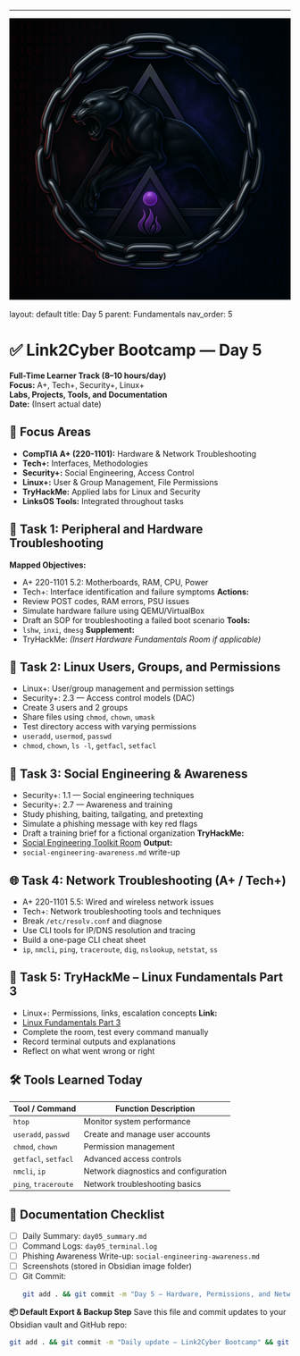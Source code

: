 ---
![Panther Icon](/assets/icons/icon-cyber-panther.png)

layout: default
title: Day 5
parent: Fundamentals
nav_order: 5

# ✅ Link2Cyber Bootcamp — Day 5
**Full-Time Learner Track (8–10 hours/day)**  
**Focus:** A+, Tech+, Security+, Linux+  
**Labs, Projects, Tools, and Documentation**  
**Date:** (Insert actual date)
## 🧩 Focus Areas
- **CompTIA A+ (220-1101):** Hardware & Network Troubleshooting  
- **Tech+:** Interfaces, Methodologies  
- **Security+:** Social Engineering, Access Control  
- **Linux+:** User & Group Management, File Permissions  
- **TryHackMe:** Applied labs for Linux and Security  
- **LinksOS Tools:** Integrated throughout tasks
## 🔧 Task 1: Peripheral and Hardware Troubleshooting
**Mapped Objectives:**  
- A+ 220-1101 5.2: Motherboards, RAM, CPU, Power  
- Tech+: Interface identification and failure symptoms
**Actions:**  
- Review POST codes, RAM errors, PSU issues  
- Simulate hardware failure using QEMU/VirtualBox  
- Draft an SOP for troubleshooting a failed boot scenario
**Tools:**  
- `lshw`, `inxi`, `dmesg`
**Supplement:**  
- TryHackMe: *(Insert Hardware Fundamentals Room if applicable)*
## 🔧 Task 2: Linux Users, Groups, and Permissions
- Linux+: User/group management and permission settings  
- Security+: 2.3 — Access control models (DAC)
- Create 3 users and 2 groups  
- Share files using `chmod`, `chown`, `umask`  
- Test directory access with varying permissions
- `useradd`, `usermod`, `passwd`  
- `chmod`, `chown`, `ls -l`, `getfacl`, `setfacl`
## 🧠 Task 3: Social Engineering & Awareness
- Security+: 1.1 — Social engineering techniques  
- Security+: 2.7 — Awareness and training
- Study phishing, baiting, tailgating, and pretexting  
- Simulate a phishing message with key red flags  
- Draft a training brief for a fictional organization
**TryHackMe:**  
- [Social Engineering Toolkit Room](https://tryhackme.com/room/socialengineeringtoolkit)
**Output:**  
- `social-engineering-awareness.md` write-up
## 🌐 Task 4: Network Troubleshooting (A+ / Tech+)
- A+ 220-1101 5.5: Wired and wireless network issues  
- Tech+: Network troubleshooting tools and techniques
- Break `/etc/resolv.conf` and diagnose  
- Use CLI tools for IP/DNS resolution and tracing  
- Build a one-page CLI cheat sheet
- `ip`, `nmcli`, `ping`, `traceroute`, `dig`, `nslookup`, `netstat`, `ss`
## 🧪 Task 5: TryHackMe – Linux Fundamentals Part 3
- Linux+: Permissions, links, escalation concepts
**Link:**  
- [Linux Fundamentals Part 3](https://tryhackme.com/room/linuxfundamentals3)
- Complete the room, test every command manually  
- Record terminal outputs and explanations  
- Reflect on what went wrong or right
## 🛠️ Tools Learned Today
| Tool / Command     | Function Description                   |
|--------------------|----------------------------------------|
| `htop`             | Monitor system performance             |
| `useradd`, `passwd`| Create and manage user accounts        |
| `chmod`, `chown`   | Permission management                  |
| `getfacl`, `setfacl`| Advanced access controls              |
| `nmcli`, `ip`      | Network diagnostics and configuration  |
| `ping`, `traceroute` | Network troubleshooting basics       |
## 📁 Documentation Checklist
- [ ] Daily Summary: `day05_summary.md`  
- [ ] Command Logs: `day05_terminal.log`  
- [ ] Phishing Awareness Write-up: `social-engineering-awareness.md`  
- [ ] Screenshots (stored in Obsidian image folder)  
- [ ] Git Commit:
  ```bash
  git add . && git commit -m "Day 5 – Hardware, Permissions, and Network Troubleshooting" && git push origin main
  ```
**📦 Default Export & Backup Step**
Save this file and commit updates to your Obsidian vault and GitHub repo:
```bash
git add . && git commit -m "Daily update – Link2Cyber Bootcamp" && git push origin main
```
